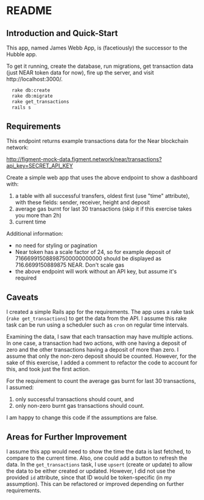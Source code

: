 # README

## Introduction and Quick-Start

This app, named James Webb App, is (facetiously) the successor to the Hubble
app.

To get it running, create the database, run migrations, get transaction data
(just NEAR token data for now), fire up the server, and visit
http://localhost:3000/.

```bash
  rake db:create
  rake db:migrate
  rake get_transactions
  rails s
```

## Requirements

This endpoint returns example transactions data for the Near blockchain network:

http://figment-mock-data.figment.network/near/transactions?api_key=SECRET_API_KEY

Create a simple web app that uses the above endpoint to show a dashboard with:
  1.  a table with all successful transfers, oldest first (use "time" attribute),
      with these fields: sender, receiver, height and deposit
  2.  average gas burnt for last 30 transactions (skip it if this exercise takes
      you more than 2h)
  3. current time

Additional information:
- no need for styling or pagination
- Near token has a scale factor of 24, so for example deposit of
  716669915088987500000000000 should be displayed as 716.6699150889875 NEAR.
  Don't scale gas
- the above endpoint will work without an API key, but assume it's required

## Caveats

I created a simple Rails app for the requirements. The app uses a rake task
(`rake get_transactions`) to get the data from the API. I assume this rake task
can be run using a scheduler such as `cron` on regular time intervals.

Examining the data, I saw that each transaction may have multiple actions. In
one case, a transaction had two actions, with one having a deposit of zero and
the other transactions having a deposit of more than zero. I assume that only
the non-zero deposit should be counted. However, for the sake of this exercise,
I added a comment to refactor the code to account for this, and took just the
first action.

For the requirement to count the average gas burnt for last 30 transactions, I
assumed:
  1. only successful transactions should count, and
  2. only non-zero burnt gas transactions should count.

I am happy to change this code if the assumptions are false.

## Areas for Further Improvement

I assume this app would need to show the time the data is last fetched, to
compare to the current time. Also, one could add a button to refresh the data.
In the `get_transactions` task, I use `upsert` (create or update) to allow the
data to be either created or updated. However, I did not use the provided `id`
attribute, since that ID would be token-specific (in my assumption). This can
be refactored or improved depending on further requirements.
